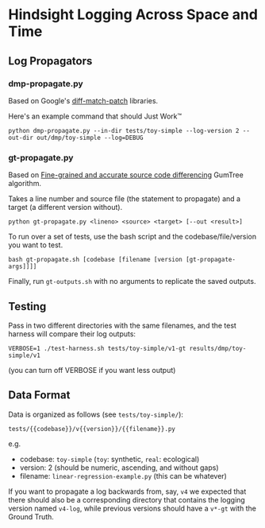 # Hindsight Logging Across Space and Time

## Log Propagators

### dmp-propagate.py
Based on Google's [diff-match-patch](https://github.com/google/diff-match-patch) libraries.

Here's an example command that should Just Work™
```
python dmp-propagate.py --in-dir tests/toy-simple --log-version 2 --out-dir out/dmp/toy-simple --log=DEBUG
```

### gt-propagate.py
Based on [Fine-grained and accurate source code differencing](https://doi.org/10.1145/2642937.2642982) GumTree algorithm.

Takes a line number and source file (the statement to propagate) and a target (a different version without).
```
python gt-propagate.py <lineno> <source> <target> [--out <result>]
```

To run over a set of tests, use the bash script and the codebase/file/version you want to test.
```
bash gt-propagate.sh [codebase [filename [version [gt-propagate-args]]]]
```

Finally, run `gt-outputs.sh` with no arguments to replicate the saved outputs.

## Testing
Pass in two different directories with the same filenames, and the test harness will compare their log outputs:
```
VERBOSE=1 ./test-harness.sh tests/toy-simple/v1-gt results/dmp/toy-simple/v1
```

(you can turn off VERBOSE if you want less output)

## Data Format
Data is organized as follows (see `tests/toy-simple/`):
```
tests/{{codebase}}/v{{version}}/{{filename}}.py
```
e.g.
* codebase: `toy-simple` (`toy`: synthetic, `real`: ecological)
* version: 2 (should be numeric, ascending, and without gaps)
* filename: `linear-regression-example.py` (this can be whatever)

If you want to propagate a log backwards from, say, `v4` we expected that there should also be a corresponding directory
that contains the logging version named `v4-log`, while previous versions should have a `v*-gt` with the Ground Truth.